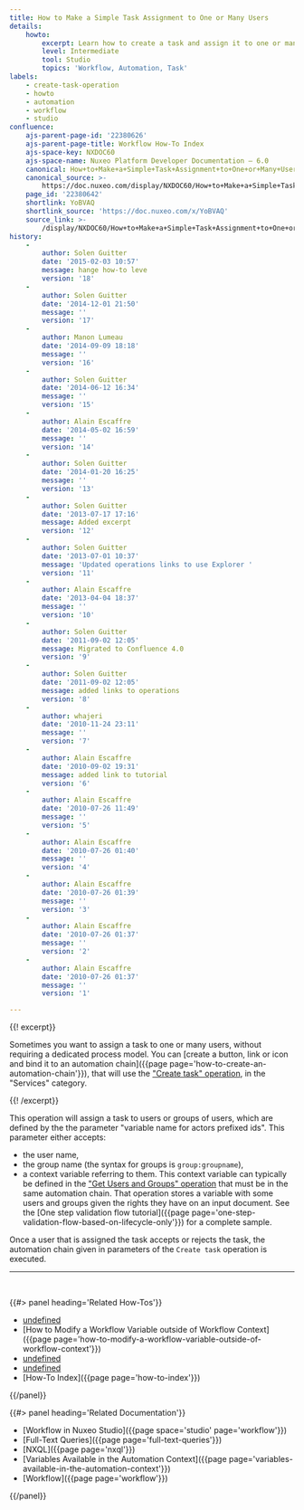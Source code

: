 ```yaml
---
title: How to Make a Simple Task Assignment to One or Many Users
details:
    howto:
        excerpt: Learn how to create a task and assign it to one or many users.
        level: Intermediate
        tool: Studio
        topics: 'Workflow, Automation, Task'
labels:
    - create-task-operation
    - howto
    - automation
    - workflow
    - studio
confluence:
    ajs-parent-page-id: '22380626'
    ajs-parent-page-title: Workflow How-To Index
    ajs-space-key: NXDOC60
    ajs-space-name: Nuxeo Platform Developer Documentation — 6.0
    canonical: How+to+Make+a+Simple+Task+Assignment+to+One+or+Many+Users
    canonical_source: >-
        https://doc.nuxeo.com/display/NXDOC60/How+to+Make+a+Simple+Task+Assignment+to+One+or+Many+Users
    page_id: '22380642'
    shortlink: YoBVAQ
    shortlink_source: 'https://doc.nuxeo.com/x/YoBVAQ'
    source_link: >-
        /display/NXDOC60/How+to+Make+a+Simple+Task+Assignment+to+One+or+Many+Users
history:
    - 
        author: Solen Guitter
        date: '2015-02-03 10:57'
        message: hange how-to leve
        version: '18'
    - 
        author: Solen Guitter
        date: '2014-12-01 21:50'
        message: ''
        version: '17'
    - 
        author: Manon Lumeau
        date: '2014-09-09 18:18'
        message: ''
        version: '16'
    - 
        author: Solen Guitter
        date: '2014-06-12 16:34'
        message: ''
        version: '15'
    - 
        author: Alain Escaffre
        date: '2014-05-02 16:59'
        message: ''
        version: '14'
    - 
        author: Solen Guitter
        date: '2014-01-20 16:25'
        message: ''
        version: '13'
    - 
        author: Solen Guitter
        date: '2013-07-17 17:16'
        message: Added excerpt
        version: '12'
    - 
        author: Solen Guitter
        date: '2013-07-01 10:37'
        message: 'Updated operations links to use Explorer '
        version: '11'
    - 
        author: Alain Escaffre
        date: '2013-04-04 18:37'
        message: ''
        version: '10'
    - 
        author: Solen Guitter
        date: '2011-09-02 12:05'
        message: Migrated to Confluence 4.0
        version: '9'
    - 
        author: Solen Guitter
        date: '2011-09-02 12:05'
        message: added links to operations
        version: '8'
    - 
        author: whajeri
        date: '2010-11-24 23:11'
        message: ''
        version: '7'
    - 
        author: Alain Escaffre
        date: '2010-09-02 19:31'
        message: added link to tutorial
        version: '6'
    - 
        author: Alain Escaffre
        date: '2010-07-26 11:49'
        message: ''
        version: '5'
    - 
        author: Alain Escaffre
        date: '2010-07-26 01:40'
        message: ''
        version: '4'
    - 
        author: Alain Escaffre
        date: '2010-07-26 01:39'
        message: ''
        version: '3'
    - 
        author: Alain Escaffre
        date: '2010-07-26 01:37'
        message: ''
        version: '2'
    - 
        author: Alain Escaffre
        date: '2010-07-26 01:37'
        message: ''
        version: '1'

---
```

{{! excerpt}}

Sometimes you want to assign a task to one or many users, without requiring a dedicated process model. You can [create a button, link or icon and bind it to an automation chain]({{page page='how-to-create-an-automation-chain'}}), that will use the&nbsp;["Create task" operation](http://explorer.nuxeo.org/nuxeo/site/distribution/Nuxeo%20Platform-6.0/viewOperation/Workflow.CreateTask), in the "Services" category.

{{! /excerpt}}

This operation will assign a task to users or groups of users, which are defined by the the parameter "variable name for actors prefixed ids". This parameter either accepts:

*   the user name,
*   the group name (the syntax for groups is `group:groupname`),
*   a context variable referring to them. This context variable can typically be defined in the ["Get Users and Groups" operation](http://explorer.nuxeo.org/nuxeo/site/distribution/Nuxeo%20Platform-6.0/viewOperation/Document.GetUsersAndGroups) that must be in the same automation chain. That operation stores a variable with some users and groups given the rights they have on an input document.
    See the [One step validation flow tutorial]({{page page='one-step-validation-flow-based-on-lifecycle-only'}}) for a complete sample.

Once a user that is assigned the task accepts or rejects the task, the automation chain given in parameters of the `Create task` operation is executed.

* * *

&nbsp;

<div class="row" data-equalizer data-equalize-on="medium"><div class="column medium-6">{{#> panel heading='Related How-Tos'}}

*   [undefined]()&nbsp;
*   [How to Modify a Workflow Variable outside of Workflow Context]({{page page='how-to-modify-a-workflow-variable-outside-of-workflow-context'}})
*   [undefined]()&nbsp;
*   [undefined]()&nbsp;
*   [How-To Index]({{page page='how-to-index'}})

{{/panel}}</div><div class="column medium-6">{{#> panel heading='Related Documentation'}}

*   [Workflow in Nuxeo Studio]({{page space='studio' page='workflow'}})
*   [Full-Text Queries]({{page page='full-text-queries'}})
*   [NXQL]({{page page='nxql'}})
*   [Variables Available in the Automation Context]({{page page='variables-available-in-the-automation-context'}})
*   [Workflow]({{page page='workflow'}})

{{/panel}}</div></div>